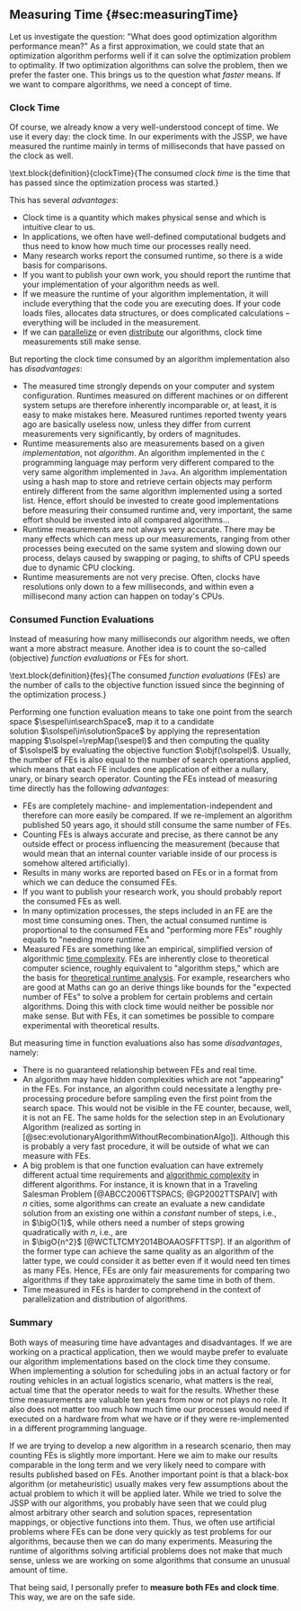 ## Measuring Time {#sec:measuringTime}

Let us investigate the question: "What does good optimization algorithm performance mean?"
As a first approximation, we could state that an optimization algorithm performs well if it can solve the optimization problem to optimality.
If two optimization algorithms can solve the problem, then we prefer the faster one.
This brings us to the question what *faster* means.
If we want to compare algorithms, we need a concept of time. 

### Clock Time

Of course, we already know a very well-understood concept of time.
We use it every day: the clock time.
In our experiments with the JSSP, we have measured the runtime mainly in terms of milliseconds that have passed on the clock as well.

\text.block{definition}{clockTime}{The consumed *clock time* is the time that has passed since the optimization process was started.}

This has several *advantages*:

- Clock time is a quantity which makes physical sense and which is intuitive clear to us.
- In applications, we often have well-defined computational budgets and thus need to know how much time our processes really need.
- Many research works report the consumed runtime, so there is a wide basis for comparisons.
- If you want to publish your own work, you should report the runtime that your implementation of your algorithm needs as well.
- If we measure the runtime of your algorithm implementation, it will include everything that the code you are executing does.
If your code loads files, allocates data structures, or does complicated calculations &ndash; everything will be included in the measurement.
- If we can [parallelize](http://en.wikipedia.org/wiki/Parallel_computing) or even [distribute](http://en.wikipedia.org/wiki/Distributed_computing) our algorithms, clock time measurements still make sense.

But reporting the clock time consumed by an algorithm implementation also has *disadvantages*:

- The measured time strongly depends on your computer and system configuration.
Runtimes measured on different machines or on different system setups are therefore inherently incomparable or, at least, it is easy to make mistakes here.
Measured runtimes reported twenty years ago are basically useless now, unless they differ from current measurements very significantly, by orders of magnitudes.
- Runtime measurements also are measurements based on a given *implementation*, not *algorithm*.
An algorithm implemented in the `C` programming language may perform very different compared to the very same algorithm implemented in `Java`.
An algorithm implementation using a hash map to store and retrieve certain objects may perform entirely different from the same algorithm implemented using a sorted list.
Hence, effort should be invested to create good implementations before measuring their consumed runtime and, very important, the same effort should be invested into all compared algorithms&hellip; 
- Runtime measurements are not always very accurate.
There may be many effects which can mess up our measurements, ranging from other processes being executed on the same system and slowing down our process, delays caused by swapping or paging, to shifts of CPU speeds due to dynamic CPU clocking.
- Runtime measurements are not very precise.
Often, clocks have resolutions only down to a few milliseconds, and within even a millisecond many action can happen on today's CPUs.

### Consumed Function Evaluations

Instead of measuring how many milliseconds our algorithm needs, we often want a more abstract measure.
Another idea is to count the so-called (objective) *function evaluations* or FEs for short.

\text.block{definition}{fes}{The consumed *function evaluations*&nbsp;(FEs) are the number of calls to the objective function issued since the beginning of the optimization process.}

Performing one function evaluation means to take one point from the search space&nbsp;$\sespel\in\searchSpace$, map it to a candidate solution&nbsp;$\solspel\in\solutionSpace$ by applying the representation mapping&nbsp;$\solspel=\repMap(\sespel)$ and then computing the quality of&nbsp;$\solspel$ by evaluating the objective function&nbsp;$\objf(\solspel)$.
Usually, the number of FEs is also equal to the number of search operations applied, which means that each FE includes one application of either a nullary, unary, or binary search operator. 
Counting the FEs instead of measuring time directly has the following *advantages*:

- FEs are completely machine- and implementation-independent and therefore can more easily be compared.
If we re-implement an algorithm published 50 years ago, it should still consume the same number of FEs.
- Counting FEs is always accurate and precise, as there cannot be any outside effect or process influencing the measurement (because that would mean that an internal counter variable inside of our process is somehow altered artificially). 
- Results in many works are reported based on FEs or in a format from which we can deduce the consumed FEs.
- If you want to publish your research work, you should probably report the consumed FEs as well. 
- In many optimization processes, the steps included in an FE are the most time consuming ones.
Then, the actual consumed runtime is proportional to the consumed FEs and "performing more FEs" roughly equals to "needing more runtime."
- Measured FEs are something like an empirical, simplified version of algorithmic [time complexity](http://en.wikipedia.org/wiki/Time_complexity).
FEs are inherently close to theoretical computer science, roughly equivalent to "algorithm steps," which are the basis for [theoretical runtime analysis](http://en.wikipedia.org/wiki/Analysis_of_algorithms).
For example, researchers who are good at Maths can go an derive things like bounds for the "expected number of FEs" to solve a problem for certain problems and certain algorithms.
Doing this with clock time would neither be possible nor make sense.
But with FEs, it can sometimes be possible to compare experimental with theoretical results.

But measuring time in function evaluations also has some *disadvantages*, namely:

- There is no guaranteed relationship between FEs and real time.
- An algorithm may have hidden complexities which are not "appearing" in the FEs.
For instance, an algorithm could necessitate a lengthy pre-processing procedure before sampling even the first point from the search space.
This would not be visible in the FE counter, because, well, it is not an FE.
The same holds for the selection step in an Evolutionary Algorithm (realized as sorting in [@sec:evolutionaryAlgorithmWithoutRecombinationAlgo]).
Although this is probably a very fast procedure, it will be outside of what we can measure with FEs. 
- A big problem is that one function evaluation can have extremely different actual time requirements and [algorithmic complexity](http://en.wikipedia.org/wiki/Analysis_of_algorithms#Orders_of_growth) in different algorithms.
For instance, it is known that in a Traveling Salesman Problem&nbsp;[@ABCC2006TTSPACS; @GP2002TTSPAIV] with $n$&nbsp;cities, some algorithms can create an evaluate a new candidate solution from an existing one within a *constant* number of steps, i.e., in&nbsp;$\bigO{1}$, while others need a number of steps growing quadratically with&nbsp;$n$, i.e., are in&nbsp;$\bigO{n^2}$&nbsp;[@WCTLTCMY2014BOAAOSFFTTSP].
If an algorithm of the former type can achieve the same quality as an algorithm of the latter type, we could consider it as better even if it would need ten times as many FEs.
Hence, FEs are only fair measurements for comparing two algorithms if they take approximately the same time in both of them.
- Time measured in FEs is harder to comprehend in the context of parallelization and distribution of algorithms.

### Summary

Both ways of measuring time have advantages and disadvantages.
If we are working on a practical application, then we would maybe prefer to evaluate our algorithm implementations based on the clock time they consume.
When implementing a solution for scheduling jobs in an actual factory or for routing vehicles in an actual logistics scenario, what matters is the real, actual time that the operator needs to wait for the results.
Whether these time measurements are valuable ten years from now or not plays no role.
It also does not matter too much how much time our processes would need if executed on a hardware from what we have or if they were re-implemented in a different programming language.

If we are trying to develop a new algorithm in a research scenario, then may counting FEs is slightly more important.
Here we aim to make our results comparable in the long term and we very likely need to compare with results published based on FEs.
Another important point is that a black-box algorithm (or metaheuristic) usually makes very few assumptions about the actual problem to which it will be applied later.
While we tried to solve the JSSP with our algorithms, you probably have seen that we could plug almost arbitrary other search and solution spaces, representation mappings, or objective functions into them.
Thus, we often use artificial problems where FEs can be done very quickly as test problems for our algorithms, because then we can do many experiments.
Measuring the runtime of algorithms solving artificial problems does not make that much sense, unless we are working on some algorithms that consume an unusual amount of time.

That being said, I personally prefer to **measure both FEs and clock time**.
This way, we are on the safe side.
